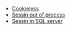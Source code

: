 * [Cookieless](Session/Cookieless)
* [Sessin out of process](Session/OutOfProcess)
* [Sessin in SQL server](Session/SQLServer)

